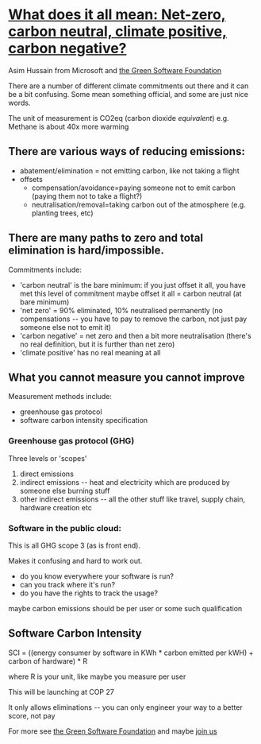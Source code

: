 # [What does it all mean: Net-zero, carbon neutral, climate positive, carbon negative?](https://www.devoxx.co.uk/talk/?id=11217)
Asim Hussain from Microsoft and [the Green Software Foundation](https://greensoftware.foundation/)

There are a number of different climate commitments out there and it can be a bit confusing.
Some mean something official, and some are just nice words.

The unit of measurement is CO2eq (carbon dioxide _equivalent_) e.g. Methane is about 40x more warming

## There are various ways of reducing emissions:
* abatement/elimination = not emitting carbon, like not taking a flight
* offsets
  * compensation/avoidance=paying someone not to emit carbon (paying them not to take a flight?)
  * neutralisation/removal=taking carbon out of the atmosphere (e.g. planting trees, etc)

## There are many paths to zero and total elimination is hard/impossible. 
Commitments include:
* 'carbon neutral' is the bare minimum: if you just offset it all, you have met this level of commitment
maybe offset it all = carbon neutral (at bare minimum)
* 'net zero' = 90% eliminated, 10% neutralised permanently (no compensations -- you have to pay to remove the carbon, not just pay someone else not to emit it)
* 'carbon negative' = net zero and then a bit more neutralisation (there's no real definition, but it is further than net zero)
* 'climate positive' has no real meaning at all

## What you cannot measure you cannot improve

Measurement methods include:
* greenhouse gas protocol
* software carbon intensity specification

### Greenhouse gas protocol (GHG)
Three levels or 'scopes'
1. direct emissions
2. indirect emissions -- heat and electricity which are produced by someone else burning stuff
3. other indirect emissions -- all the other stuff like travel, supply chain, hardware creation etc

### Software in the public cloud:
This is all GHG scope 3 (as is front end).

Makes it confusing and hard to work out.

* do you know everywhere your software is run? 
* can you track where it's run? 
* do you have the rights to track the usage?

maybe carbon emissions should be per user or some such qualification

## Software Carbon Intensity

SCI = ((energy consumer by software in KWh * carbon emitted per kWH) + carbon of hardware) * R

where R is your unit, like maybe you measure per user

This will be launching at COP 27

It only allows eliminations -- you can only engineer your way to a better score, not pay

For more see [the Green Software Foundation](https://greensoftware.foundation/) and maybe [join us](https://greensoftware.foundation/join-us/ )